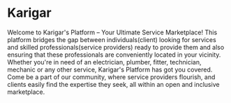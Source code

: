 # Karigar
Welcome to Karigar's Platform – Your Ultimate Service Marketplace! This platform bridges the gap between individuals(client) looking for services and skilled professionals(service providers) ready to provide them and also ensuring that these professionals are conveniently located in your vicinity. Whether you're in need of an electrician, plumber, fitter, technician, mechanic or any other service, Karigar's Platform has got you covered. Come be a part of our community, where service providers flourish, and clients easily find the expertise they seek, all within an open and inclusive marketplace.
